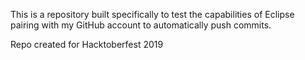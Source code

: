 This is a repository built specifically to test the capabilities of Eclipse pairing with my GitHub account to automatically push commits.

Repo created for Hacktoberfest 2019